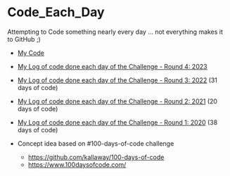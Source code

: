 # Code_Each_Day
Attempting to Code something nearly every day ... not everything makes it to GitHub ;)

- [My Code](https://github.com/WendyAnthony/Code_Each_Day/tree/master/My_Code)
- [My Log of code done each day of the Challenge - Round 4: 2023](https://github.com/WendyAnthony/Code_Each_Day/blob/master/Code-Projects-2023.md)
- [My Log of code done each day of the Challenge - Round 3: 2022](https://github.com/WendyAnthony/Code_Each_Day/blob/master/Code-Projects-2022.md) (31 days of code)
- [My Log of code done each day of the Challenge - Round 2: 2021](https://github.com/WendyAnthony/Code_Each_Day/blob/master/Code-Projects-2021.md) (20 days of code)
- [My Log of code done each day of the Challenge - Round 1: 2020](https://github.com/WendyAnthony/Code_Each_Day/blob/master/Code-Projects-2020.md) (38 days of code)

- Concept idea based on #100-days-of-code challenge 
  - https://github.com/kallaway/100-days-of-code
  - https://www.100daysofcode.com/

